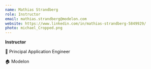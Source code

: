 ```yaml
---
name: Mathias Strandberg
role: Instructor
email: mathias.strandberg@modelon.com
website: https://www.linkedin.com/in/mathias-strandberg-5849929/
photo: michael_Cropped.png
---
```


<strong>Instructor</strong>

💼 Principal Application Engineer 

🏠 Modelon
